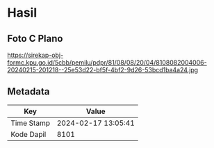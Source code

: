 # Hasil

## Foto C Plano

https://sirekap-obj-formc.kpu.go.id/5cbb/pemilu/pdpr/81/08/08/20/04/8108082004006-20240215-201218--25e53d22-bf5f-4bf2-9d26-53bcd1ba4a24.jpg


## Metadata

| Key        | Value               |
| ---------- | ------------------- |
| Time Stamp | 2024-02-17 13:05:41 |
| Kode Dapil | 8101                |



